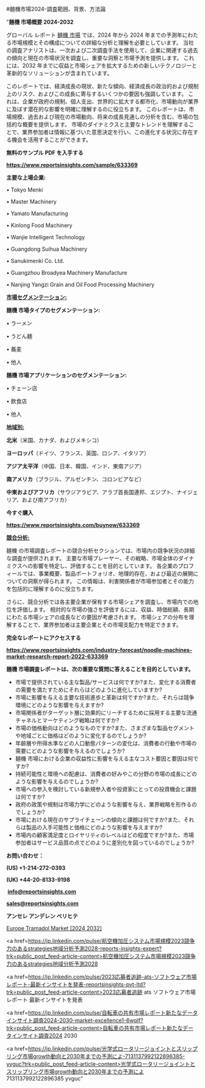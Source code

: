 #麺機市場2024-調査範囲、背景、方法論

"<strong>麺機 市場概要 2024-2032</strong>

グローバル レポート <a href=https://www.reportsinsights.com/sample/633369>麺機 市場</a> では、2024 年から 2024 年までの予測年にわたる市場規模とその構成についての詳細な分析と理解を必要としています。 当社の調査アナリストは、一次および二次調査手法を使用して、企業に関連する過去の傾向と現在の市場状況を調査し、重要な洞察と市場予測を提供します。 これには、2032 年までに収益と市場シェアを拡大​​するための新しいテクノロジーと革新的なソリューションが含まれています。

このレポートでは、経済成長の現状、新たな傾向、経済成長の政治的および規制上のリスク、およびこの成長に寄与するいくつかの要因も強調しています。 これは、企業が政府の規制、個人支出、世界的に拡大する都市化、市場動向が業界に及ぼす潜在的な影響を明確に理解するのに役立ちます。 このレポートは、市場規模、過去および現在の市場動向、将来の成長見通しの分析を含む、市場の包括的な概要を提供します。 市場のダイナミクスと主要なトレンドを理解することで、業界参加者は情報に基づいた意思決定を行い、この進化する状況に存在する機会を活用することができます。

<strong><b>無料のサンプル PDF を入手する</b></strong>

<a href=https://www.reportsinsights.com/sample/633369><strong><u>https://www.reportsinsights.com/sample/633369</u></strong></a>

<strong>主要な上場企業:</strong>

• Tokyo Menki

• Master Machinery

• Yamato Manufacturing

• Kinlong Food Machinery

• Wanjie Intelligent Technology

• Guangdong Suihua Machinery

• Sanukimenki Co. Ltd.

• Guangzhou Broadyea Machinery Manufacture

• Nanjing Yangzi Grain and Oil Food Processing Machinery

<strong><u>市場セグメンテーション</u></strong><strong><u>:</u></strong>

<strong>麺機 市場タイプのセグメンテーション:</strong>

• ラーメン

• うどん麺

• 蕎麦

• 他人

<strong>麺機 市場アプリケーションのセグメンテーション:</strong>

• チェーン店

• 飲食店

• 他人

<strong><u>地域別</u></strong><strong><u>:</u></strong>

<strong>北米</strong>（米国、カナダ、およびメキシコ）

<strong>ヨーロッパ</strong>（ドイツ、フランス、英国、ロシア、イタリア）

<strong>アジア太平洋</strong>（中国、日本、韓国、インド、東南アジア）

<strong>南アメリカ</strong>（ブラジル、アルゼンチン、コロンビアなど）

<strong>中東およびアフリカ</strong>（サウジアラビア、アラブ首長国連邦、エジプト、ナイジェリア、および南アフリカ）

<strong>今すぐ購入</strong>

<a href=https://www.reportsinsights.com/buynow/633369><strong><u>https://www.reportsinsights.com/buynow/633369</u></strong></a>

<strong><u>競合分析:</u></strong>

麺機 の市場調査レポートの競合分析セクションでは、市場内の競争状況の詳細な調査が提供されます。 主要な市場プレーヤー、その戦略、市場全体のダイナミクスへの影響を特定し、評価することを目的としています。 各企業のプロフィールでは、事業概要、製品ポートフォリオ、地理的存在、および最近の展開についての洞察が得られます。 この情報は、利害関係者が市場参加者とその能力を包括的に理解するのに役立ちます。

さらに、競合分析では各主要企業が保有する市場シェアを調査し、市場内での地位を評価します。 相対的な市場の強さを評価するには、収益、時価総額、長期にわたる市場シェアの成長などの要因が考慮されます。 市場シェアの分布を理解することで、業界参加者は主要企業とその市場支配力を特定できます。

<strong>完全なレポートにアクセスする</strong>

<a href=https://www.reportsinsights.com/industry-forecast/noodle-machines-market-research-report-2022-633369><strong><u><b>https://www.reportsinsights.com/industry-forecast/noodle-machines-market-research-report-2022-633369</b></u></strong></a>

<strong><b>麺機 市場調査レポートは、次の重要な質問に答えることを目的としています。</b></strong>
<ul>
  <li>市場で提供されている主な製品/サービスは何ですか?また、変化する消費者の需要を満たすためにそれらはどのように進化していますか?</li>
  <li>市場に影響を与える主要な技術進歩と革新は何ですか?また、それらは競争環境にどのような影響を与えますか?</li>
  <li>市場関係者がターゲット層に効果的にリーチするために採用する主要な流通チャネルとマーケティング戦略は何ですか?</li>
  <li>市場の価格動向はどのようなものですか?また、さまざまな製品セグメントや地域ごとに価格はどのように変化するのでしょうか?</li>
  <li>年齢層や所得水準などの人口動態パターンの変化は、消費者の行動や市場の需要にどのような影響を与えるのでしょうか?</li>
  <li>麺機 市場における企業の収益性に影響を与える主なコスト要因と要因は何ですか?</li>
  <li>持続可能性と環境への配慮は、消費者の好みやこの分野の市場の成長にどのような影響を与えるのでしょうか?</li>
  <li>市場への参入を検討している新規参入者や投資家にとっての投資機会と課題は何ですか?</li>
  <li>政府の政策や規制は市場力学にどのような影響を与え、業界戦略を形作るのでしょうか?</li>
  <li>市場における現在のサプライチェーンの傾向と課題は何ですか?また、それらは製品の入手可能性と価格にどのような影響を与えますか?</li>
  <li>市場内の顧客満足度とロイヤリティのレベルはどの程度ですか?また、市場参加者はサービス品質の点でどのように差別化を図っているのでしょうか?</li>
</ul>
<strong>お問い合わせ：</strong>

<strong>(US) +1-214-272-0393</strong>

<strong>(UK) +44-20-8133-9198</strong>

<strong> </strong><a href=info@reportsinsights.com><strong><u>info@reportsinsights.com</u></strong></a>

<a href=sales@reportsinsights.com><strong><u>sales@reportsinsights.com</u></strong></a>

<strong>アンセレ アンデレン ベリヒテ</strong>

<a href=https://www.linkedin.com/pulse/europe-tramadol-markets-emerging-trends-research-ql4hf/>Europe Tramadol Market [2024 2032]</a>

<a href=https://jp.linkedin.com/pulse/航空機加圧システム市場規模2023競争力のあるstrategies地域分析予測2028-reports-insights-expert?trk=public_post_feed-article-content>航空機加圧システム市場規模2023競争力のあるstrategies地域分析予測2028</a>

<a href=https://jp.linkedin.com/pulse/2023応募者追跡-ats-ソフトウェア市場レポート-最新インサイトを発表-reportsinsights-pvt-ltd?trk=public_post_feed-article-content>2023応募者追跡 ats ソフトウェア市場レポート 最新インサイトを発表</a>

<a href=https://jp.linkedin.com/pulse/自転車の共有市場レポート新たなデータインサイト調査2024-2030-market-excellence1-6wplf?trk=public_post_feed-article-content>自転車の共有市場レポート新たなデータインサイト調査2024 2030</a>

<a href=https://jp.linkedin.com/pulse/光学式ロータリージョイントとスリップリング市場growth動向と2030年までの予測によ-7131137992122896385-yvguc?trk=public_post_feed-article-content>光学式ロータリージョイントとスリップリング市場growth動向と2030年までの予測によ 7131137992122896385 yvguc</a>"
